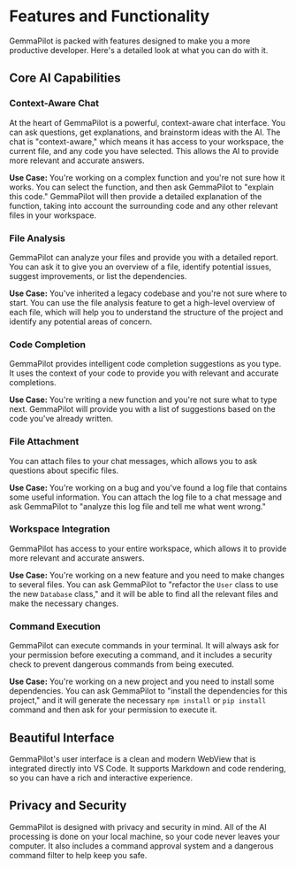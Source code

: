 # Features and Functionality

GemmaPilot is packed with features designed to make you a more productive developer. Here's a detailed look at what you can do with it.

## Core AI Capabilities

### Context-Aware Chat

At the heart of GemmaPilot is a powerful, context-aware chat interface. You can ask questions, get explanations, and brainstorm ideas with the AI. The chat is "context-aware," which means it has access to your workspace, the current file, and any code you have selected. This allows the AI to provide more relevant and accurate answers.

**Use Case:** You're working on a complex function and you're not sure how it works. You can select the function, and then ask GemmaPilot to "explain this code." GemmaPilot will then provide a detailed explanation of the function, taking into account the surrounding code and any other relevant files in your workspace.

### File Analysis

GemmaPilot can analyze your files and provide you with a detailed report. You can ask it to give you an overview of a file, identify potential issues, suggest improvements, or list the dependencies.

**Use Case:** You've inherited a legacy codebase and you're not sure where to start. You can use the file analysis feature to get a high-level overview of each file, which will help you to understand the structure of the project and identify any potential areas of concern.

### Code Completion

GemmaPilot provides intelligent code completion suggestions as you type. It uses the context of your code to provide you with relevant and accurate completions.

**Use Case:** You're writing a new function and you're not sure what to type next. GemmaPilot will provide you with a list of suggestions based on the code you've already written.

### File Attachment

You can attach files to your chat messages, which allows you to ask questions about specific files.

**Use Case:** You're working on a bug and you've found a log file that contains some useful information. You can attach the log file to a chat message and ask GemmaPilot to "analyze this log file and tell me what went wrong."

### Workspace Integration

GemmaPilot has access to your entire workspace, which allows it to provide more relevant and accurate answers.

**Use Case:** You're working on a new feature and you need to make changes to several files. You can ask GemmaPilot to "refactor the `User` class to use the new `Database` class," and it will be able to find all the relevant files and make the necessary changes.

### Command Execution

GemmaPilot can execute commands in your terminal. It will always ask for your permission before executing a command, and it includes a security check to prevent dangerous commands from being executed.

**Use Case:** You're working on a new project and you need to install some dependencies. You can ask GemmaPilot to "install the dependencies for this project," and it will generate the necessary `npm install` or `pip install` command and then ask for your permission to execute it.

## Beautiful Interface

GemmaPilot's user interface is a clean and modern WebView that is integrated directly into VS Code. It supports Markdown and code rendering, so you can have a rich and interactive experience.

## Privacy and Security

GemmaPilot is designed with privacy and security in mind. All of the AI processing is done on your local machine, so your code never leaves your computer. It also includes a command approval system and a dangerous command filter to help keep you safe.
